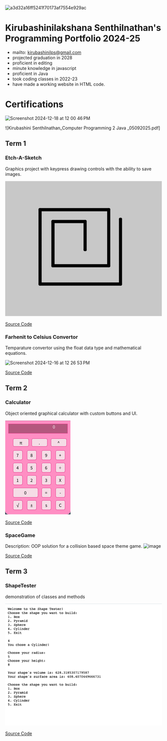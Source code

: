 ![a3d32a16ff5241f70173af7554e929ac](https://github.com/user-attachments/assets/e70752df-a135-4bf8-87f7-f0542e9027b1)







# Kirubashinilakshana Senthilnathan's Programming Portfolio 2024-25
+ mailto: kirubashinilps@gmail.com
+ projected graduation in 2028
+ proficient in editing
+ minute knowledge in javascript
+ proficient in Java
+ took coding classes in 2022-23
+ have made a working website in HTML code.



# Certifications

![Screenshot 2024-12-18 at 12 00 46 PM](https://github.com/user-attachments/assets/9c39f218-29e4-420b-99c9-c5f478475033)







![Kirubashini Senthilnathan_Computer Programming 2 Java _05092025.pdf]






  
## Term 1
### Etch-A-Sketch
Graphics project with keypress drawing controls with the ability to save images.










![Running App](https://github.com/codinghasini/programmingportfoliohasini/blob/main/images/sketch.png?raw=true)









[Source Code](https://github.com/codinghasini/programmingportfoliohasini/blob/main/src/term1/EtchaSketch_/EtchaSketch_.pde)







### Farhenit to Celsius Convertor 
Temparature convertor using the float data type and mathematical equations.


![Screenshot 2024-12-16 at 12 26 53 PM](https://github.com/user-attachments/assets/c81564ae-edd3-4446-91ab-a15f2ca0bdec)


[Source Code](https://github.com/codinghasini/programmingportfoliohasini/blob/main/src/term1/TempConverter/TempConverter.pde)






## Term 2
### Calculator
Object oriented graphical calculator with custom buttons and UI.



![Running App](https://github.com/codinghasini/programmingportfoliohasini/blob/main/images/calc.png?raw=true) 



[Source Code](https://github.com/codinghasini/programmingportfoliohasini/blob/main/src/term2/CalculatorProject/CalculatorProject.pde)



### SpaceGame
Description: OOP solution for a collision based space theme game.
![image](https://github.com/user-attachments/assets/aa9c918f-a9bf-446d-b86c-0a92aba30386)

[Source Code](https://github.com/codinghasini/programmingportfoliohasini/tree/main/src/term2/SpaceGame)




## Term 3
### ShapeTester
demonstration of classes and methods

![Running App](https://github.com/codinghasini/programmingportfoliohasini/blob/main/images/Screenshot%202025.png?raw=true)


[Source Code](https://github.com/codinghasini/programmingportfoliohasini/tree/main/src/term3/ShapeTester2.java)





